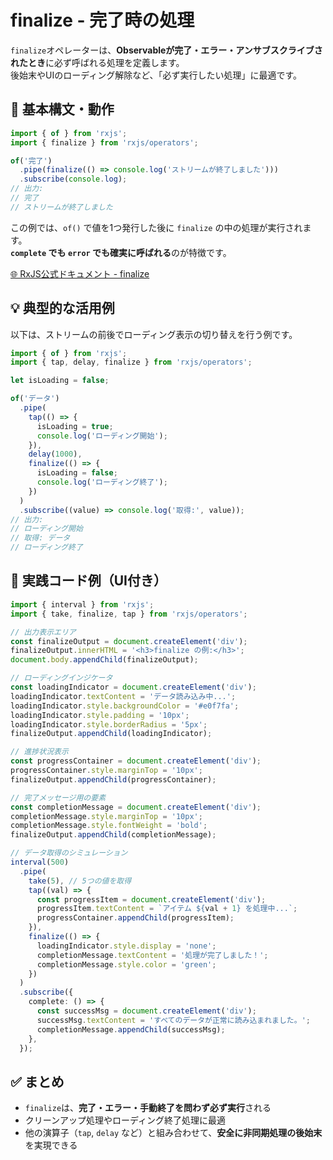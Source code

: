 
# finalize - 完了時の処理

`finalize`オペレーターは、**Observableが完了・エラー・アンサブスクライブされたとき**に必ず呼ばれる処理を定義します。  
後始末やUIのローディング解除など、「必ず実行したい処理」に最適です。

## 🔰 基本構文・動作

```ts
import { of } from 'rxjs';
import { finalize } from 'rxjs/operators';

of('完了')
  .pipe(finalize(() => console.log('ストリームが終了しました')))
  .subscribe(console.log);
// 出力:
// 完了
// ストリームが終了しました
```

この例では、`of()` で値を1つ発行した後に `finalize` の中の処理が実行されます。  
**`complete` でも `error` でも確実に呼ばれる**のが特徴です。

[🌐 RxJS公式ドキュメント - finalize](https://rxjs.dev/api/index/function/finalize)

## 💡 典型的な活用例

以下は、ストリームの前後でローディング表示の切り替えを行う例です。

```ts
import { of } from 'rxjs';
import { tap, delay, finalize } from 'rxjs/operators';

let isLoading = false;

of('データ')
  .pipe(
    tap(() => {
      isLoading = true;
      console.log('ローディング開始');
    }),
    delay(1000),
    finalize(() => {
      isLoading = false;
      console.log('ローディング終了');
    })
  )
  .subscribe((value) => console.log('取得:', value));
// 出力:
// ローディング開始
// 取得: データ
// ローディング終了
```

## 🧪 実践コード例（UI付き）

```ts
import { interval } from 'rxjs';
import { take, finalize, tap } from 'rxjs/operators';

// 出力表示エリア
const finalizeOutput = document.createElement('div');
finalizeOutput.innerHTML = '<h3>finalize の例:</h3>';
document.body.appendChild(finalizeOutput);

// ローディングインジケータ
const loadingIndicator = document.createElement('div');
loadingIndicator.textContent = 'データ読み込み中...';
loadingIndicator.style.backgroundColor = '#e0f7fa';
loadingIndicator.style.padding = '10px';
loadingIndicator.style.borderRadius = '5px';
finalizeOutput.appendChild(loadingIndicator);

// 進捗状況表示
const progressContainer = document.createElement('div');
progressContainer.style.marginTop = '10px';
finalizeOutput.appendChild(progressContainer);

// 完了メッセージ用の要素
const completionMessage = document.createElement('div');
completionMessage.style.marginTop = '10px';
completionMessage.style.fontWeight = 'bold';
finalizeOutput.appendChild(completionMessage);

// データ取得のシミュレーション
interval(500)
  .pipe(
    take(5), // 5つの値を取得
    tap((val) => {
      const progressItem = document.createElement('div');
      progressItem.textContent = `アイテム ${val + 1} を処理中...`;
      progressContainer.appendChild(progressItem);
    }),
    finalize(() => {
      loadingIndicator.style.display = 'none';
      completionMessage.textContent = '処理が完了しました！';
      completionMessage.style.color = 'green';
    })
  )
  .subscribe({
    complete: () => {
      const successMsg = document.createElement('div');
      successMsg.textContent = 'すべてのデータが正常に読み込まれました。';
      completionMessage.appendChild(successMsg);
    },
  });
```

## ✅ まとめ

- `finalize`は、**完了・エラー・手動終了を問わず必ず実行**される
- クリーンアップ処理やローディング終了処理に最適
- 他の演算子（`tap`, `delay` など）と組み合わせて、**安全に非同期処理の後始末**を実現できる
